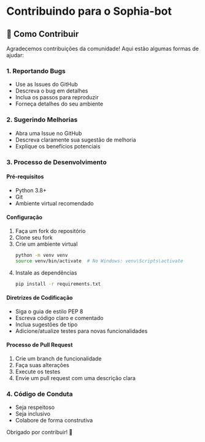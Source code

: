 # Contribuindo para o Sophia-bot

## 🤝 Como Contribuir

Agradecemos contribuições da comunidade! Aqui estão algumas formas de ajudar:

### 1. Reportando Bugs
- Use as Issues do GitHub
- Descreva o bug em detalhes
- Inclua os passos para reproduzir
- Forneça detalhes do seu ambiente

### 2. Sugerindo Melhorias
- Abra uma Issue no GitHub
- Descreva claramente sua sugestão de melhoria
- Explique os benefícios potenciais

### 3. Processo de Desenvolvimento

#### Pré-requisitos
- Python 3.8+
- Git
- Ambiente virtual recomendado

#### Configuração
1. Faça um fork do repositório
2. Clone seu fork
3. Crie um ambiente virtual
   ```bash
   python -m venv venv
   source venv/bin/activate  # No Windows: venv\Scripts\activate
   ```
4. Instale as dependências
   ```bash
   pip install -r requirements.txt
   ```

#### Diretrizes de Codificação
- Siga o guia de estilo PEP 8
- Escreva código claro e comentado
- Inclua sugestões de tipo
- Adicione/atualize testes para novas funcionalidades

#### Processo de Pull Request
1. Crie um branch de funcionalidade
2. Faça suas alterações
3. Execute os testes
4. Envie um pull request com uma descrição clara

### 4. Código de Conduta
- Seja respeitoso
- Seja inclusivo
- Colabore de forma construtiva

Obrigado por contribuir! 🎉
